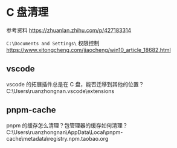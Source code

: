 # C 盘清理

参考资料
https://zhuanlan.zhihu.com/p/427183314

`C:\Documents and Settings\` 权限控制
https://www.xitongcheng.com/jiaocheng/win10_article_18682.html

## vscode

vscode 的拓展插件总是在 C 盘，能否迁移到其他的位置？
C:\Users\ruanzhongnan\.vscode\extensions

## pnpm-cache

pnpm 的缓存怎么清理？包管理器的缓存如何清理？
C:\Users\ruanzhongnan\AppData\Local\pnpm-cache\metadata\registry.npm.taobao.org
